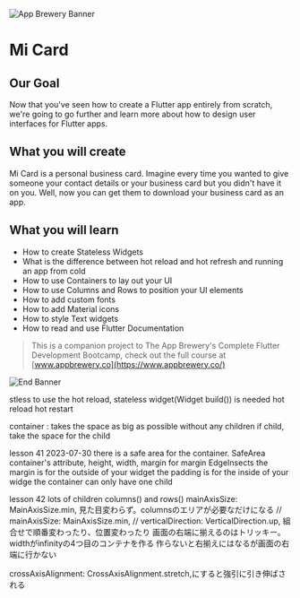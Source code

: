 ![App Brewery Banner](https://github.com/londonappbrewery/Images/blob/master/AppBreweryBanner.png)

# Mi Card

## Our Goal

Now that you've seen how to create a Flutter app entirely from scratch, we're going to go further and learn more about how to design user interfaces for Flutter apps.

## What you will create

Mi Card is a personal business card. Imagine every time you wanted to give someone your contact details or your business card but you didn't have it on you. Well, now you can get them to download your business card as an app.

## What you will learn

* How to create Stateless Widgets
* What is the difference between hot reload and hot refresh and running an app from cold
* How to use Containers to lay out your UI
* How to use Columns and Rows to position your UI elements
* How to add custom fonts
* How to add Material icons
* How to style Text widgets
* How to read and use Flutter Documentation



>This is a companion project to The App Brewery's Complete Flutter Development Bootcamp, check out the full course at [www.appbrewery.co](https://www.appbrewery.co/)

![End Banner](https://github.com/londonappbrewery/Images/blob/master/readme-end-banner.png)

stless
to use the hot reload, stateless widget(Widget build()) is needed
hot reload
hot restart

container : takes the space as big as possible without any children
if child, take the space for the child

lesson 41 2023-07-30 
there is a safe area for the container. SafeArea
container's attribute, height, width, margin
for margin EdgeInsects
the margin is for the outside of your widget
the padding is for the inside of your widge
the container can only have one child

lesson 42
lots of children columns()  and rows()
mainAxisSize: MainAxisSize.min, 見た目変わらず。columnsのエリアが必要なだけになる
// mainAxisSize: MainAxisSize.min,
// verticalDirection: VerticalDirection.up,
組合せで順番変わったり、位置変わったり
画面の右端に揃えるのはトリッキー。widthがinfinityの4つ目のコンテナを作る
作らないと右揃えにはなるが画面の右端に行かない

crossAxisAlignment: CrossAxisAlignment.stretch,にすると強引に引き伸ばされる